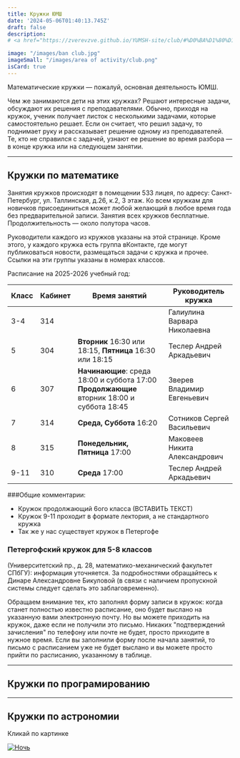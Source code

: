 ```yaml
---
title: Кружки ЮМШ
date: '2024-05-06T01:40:13.745Z'
draft: false
description: 
# <a href="https://zverevzve.github.io/YUMSH-site/club/#%D0%BA%D1%80%D1%83%D0%B6%D0%BA%D0%B8-%D0%BF%D0%BE-%D0%BC%D0%B0%D1%82%D0%B5%D0%BC%D0%B0%D1%82%D0%B8%D0%BA%D0%B5"> Математика </a> <a href="https://zverevzve.github.io/YUMSH-site/club/#%D0%BA%D1%80%D1%83%D0%B6%D0%BA%D0%B8-%D0%BF%D0%BE-%D0%BF%D1%80%D0%BE%D0%B3%D1%80%D0%B0%D0%BC%D0%B8%D1%80%D0%BE%D0%B2%D0%B0%D0%BD%D0%B8%D1%8E"> Программирование </a>

image: "/images/ban club.jpg"
imageSmall: "/images/area of ​​activity/club.png"
isCard: true
---
```

Математические кружки — пожалуй, основная деятельность ЮМШ.

Чем же занимаются дети на этих кружках? Решают интересные задачи, обсуждают их решения с преподавателями. Обычно, приходя на кружок, ученик получает листок с несколькими задачами, которые самостоятельно решает. Если он считает, что решил задачу, то поднимает руку и рассказывает решение одному из преподавателей. Те, кто не справился с задачей, узнают ее решение во время разбора — в конце кружка или на следующем занятии.

---
## Кружки по математике

Занятия кружков происходят в помещении 533 лицея, по адресу: Санкт-Петербург, ул. Таллинская, д.26, к.2, 3 этаж. Ко всем кружкам для новичков присоединиться может любой желающий в любое время года без предварительной записи. Занятия всех кружков бесплатные. Продолжительность — около полутора часов.

Руководители каждого из кружков указаны на этой странице. Кроме этого, у каждого кружка есть группа вКонтакте, где могут публиковаться новости, размещаться задачи с кружка и прочее. Ссылки на эти группы указаны в номерах классов.


Расписание на 2025-2026 учебный год:

| Класс | Кабинет | Время занятий                                                                               | Руководитель кружка           | 
|-------|---------|---------------------------------------------------------------------------------------------|-------------------------------|
| <nobr>3-4</nobr>   | 314     |                                                                                             | Галиулина Варвара Николаевна  |
| 5     | 304     | **Вторник**  16:30 или 18:15, **Пятница** 16:30 или 18:15                                   | Теслер Андрей Аркадьевич      |
| 6     | 307     | **Начинающие**: среда 18:00 и суббота 17:00 **Продолжающие**  вторник 18:00 и суббота 18:45 | Зверев Владимир Евгеньевич    |
| 7     | 314     | **Среда, Суббота** 16:20                                                                    | Сотников Сергей Васильевич    |
| 8     | 315     | **Понедельник, Пятница** 17:00                                                              | Маковеев Никита Александрович |
| <nobr>9-11</nobr>  | 310     | **Среда** 17:00                                                                             | Теслер Андрей Аркадьевич      |


###Общие комментарии:
* Кружок продолжающий 6ого класса (ВСТАВИТЬ ТЕКСТ)
* Кружок 9-11 проходит в формате лектория, а не стандартного кружка
* Так же у нас существует кружок в Петергофе 

### Петергофский кружок для 5-8 классов 

(Университетский пр., д. 28, математико-механический факультет СПбГУ): информация уточняется. За подробностями обращайтесь к Динаре Александровне Бикуловой (в связи с наличием пропускной системы следует сделать это заблаговременно).

Обращаем внимание тех, кто заполнял форму записи в кружок: когда станет полностью известно расписание, оно будет выслано на указанную вами электронную почту. Но вы можете приходить на кружок, даже если не получили это письмо. Никаких "подтверждений зачисления" по телефону или почте не будет, просто приходите в нужное время. Если вы заполнили форму после начала занятий, то письмо с расписанием уже не будет выслано и вы можете просто прийти по расписанию, указанному в таблице.

---
## Кружки по програмированию

---
## Кружки по астрономии

Кликай по картинке

[![Ночь](https://zverevzve.github.io/YUMSH-site/images/ban%20astro.jpg)](/club/astro)

